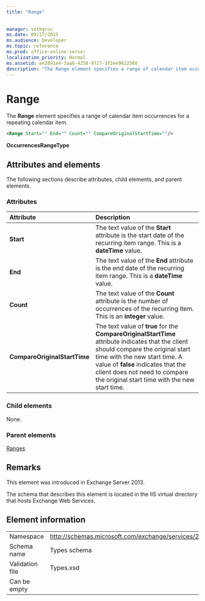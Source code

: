 ```yaml
---
title: "Range"
 
 
manager: sethgros
ms.date: 09/17/2015
ms.audience: Developer
ms.topic: reference
ms.prod: office-online-server
localization_priority: Normal
ms.assetid: ee2891e4-3aa6-4258-9727-1f2ee9622508
description: "The Range element specifies a range of calendar item occurrences for a repeating calendar item."
---
```


# Range

The **Range** element specifies a range of calendar item occurrences for a repeating calendar item. 
  
```XML
<Range Start="" End="" Count="" CompareOriginalStartTime=""/>
```

 **OccurrencesRangeType**
## Attributes and elements

The following sections describe attributes, child elements, and parent elements.
  
### Attributes

|**Attribute**|**Description**|
|:-----|:-----|
|**Start** <br/> |The text value of the **Start** attribute is the start date of the recurring item range. This is a **dateTime** value.  <br/> |
|**End** <br/> |The text value of the **End** attribute is the end date of the recurring item range. This is a **dateTime** value.  <br/> |
|**Count** <br/> |The text value of the **Count** attribute is the number of occurrences of the recurring item. This is an **integer** value.  <br/> |
|**CompareOriginalStartTime** <br/> |The text value of **true** for the **CompareOriginalStartTime** attribute indicates that the client should compare the original start time with the new start time. A value of **false** indicates that the client does not need to compare the original start time with the new start time.  <br/> |
   
### Child elements

None.
  
### Parent elements

[Ranges](ranges.md)
  
## Remarks

This element was introduced in Exchange Server 2013.
  
The schema that describes this element is located in the IIS virtual directory that hosts Exchange Web Services.
  
## Element information

|||
|:-----|:-----|
|Namespace  <br/> |http://schemas.microsoft.com/exchange/services/2006/types  <br/> |
|Schema name  <br/> |Types schema  <br/> |
|Validation file  <br/> |Types.xsd  <br/> |
|Can be empty  <br/> ||
   

